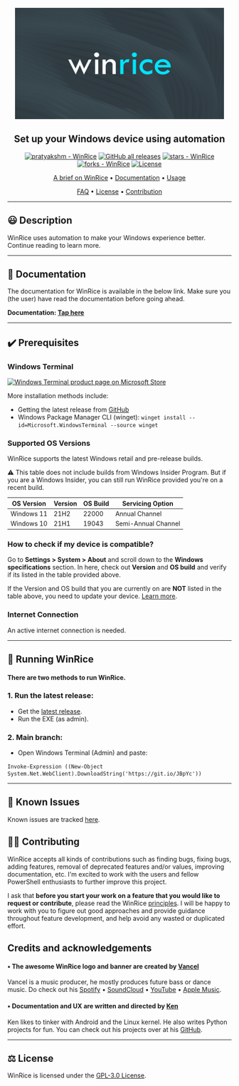 <p align="center"><a href="https://github.com/pratyakshm/WinRice"><img src="assets/banner.png" width="470" height="250"></a></p> 
<h2 align ="center">Set up your Windows device using automation</h2>
<p align="center">
<a href="https://github.com/pratyakshm/WinRice#running-WinRice"><img src="https://img.shields.io/static/v1?label=pratyakshm&message=WinRice&color=blue&logo=github" alt="pratyakshm - WinRice"></a>
<a href="https://github.com/pratyakshm/WinRice"><img alt="GitHub all releases" src="https://img.shields.io/github/downloads/pratyakshm/WinRice/total?color=blue"></a>
<a href="https://github.com/pratyakshm/WinRice"><img src="https://img.shields.io/github/stars/pratyakshm/WinRice?style=social" alt="stars - WinRice"></a>
<a href="https://github.com/pratyakshm/WinRice"><img src="https://img.shields.io/github/forks/pratyakshm/WinRice?style=social" alt="forks - WinRice"></a>
<a href="#license"><img src="https://img.shields.io/badge/License-GPL_v3-blue" alt="License"></a>
</p>

<p align="center"><a href="doc/Main-brief.md">A brief on WinRice</a> &bull; <a href="doc">Documentation</a> &bull; <a href="#-running-winrice">Usage</a>

<p align="center"><a href="doc/Frequently-answered-questions.md">FAQ</a>   &bull; <a href="LICENSE">License</a> &bull; <a href="#%EF%B8%8F-contributing">Contribution</a>

---

## 😃 Description

WinRice uses automation to make your Windows experience better. Continue reading to learn more.

---

## 📃 Documentation

The documentation for WinRice is available in the below link. Make sure you (the user) have read the documentation before going ahead.

**Documentation: [Tap here](https://github.com/pratyakshm/WinRice/tree/main/doc)**

---

## ✔️ Prerequisites

### Windows Terminal

<a href="https://www.microsoft.com/en-us/p/windows-terminal/9n0dx20hk701"> <img src="https://user-images.githubusercontent.com/54220235/130347354-d4e7af6e-a153-4954-a7f4-3d7ad27da7c9.png" alt="Windows Terminal product page on Microsoft Store"></a>

More installation methods include:

- Getting the latest release from [GitHub](https://github.com/microsoft/terminal/releases)
- Windows Package Manager CLI (winget): `winget install --id=Microsoft.WindowsTerminal --source winget`

### Supported OS Versions

WinRice supports the latest Windows retail and pre-release builds.

⚠️ This table does not include builds from Windows Insider Program. But if you are a Windows Insider, you can still run WinRice provided you're on a recent build.

| OS Version | Version | OS Build | Servicing Option    |
| ---------- | ------- | -------- | ------------------- |
| Windows 11 | 21H2    | 22000    | Annual Channel      |
| Windows 10 | 21H1    | 19043    | Semi-Annual Channel |

### How to check if my device is compatible?
Go to **Settings > System > About** and scroll down to the **Windows specifications** section.
In here, check out **Version** and **OS build** and verify if its listed in the table provided above.
  
If the Version and OS build that you are currently on are **NOT** listed in the table above, you need to update your device. [Learn more](https://github.com/pratyakshm/WinRice/wiki/Fresh-installation-of-Windows).

### Internet Connection

An active internet connection is needed.

---

## 🚀 Running WinRice

#### There are two methods to run WinRice.

### 1. Run the latest release:

- Get the [latest release](https://github.com/pratyakshm/WinRice/releases/latest).
- Run the EXE (as admin).

### 2. Main branch:

- Open Windows Terminal (Admin) and paste:

```
Invoke-Expression ((New-Object System.Net.WebClient).DownloadString('https://git.io/JBpYc'))
```

---

## 🤕 Known Issues

Known issues are tracked [here](https://github.com/pratyakshm/WinRice/issues/16).

## 💁‍♂️ Contributing

WinRice accepts all kinds of contributions such as finding bugs, fixing bugs, adding features, removal of deprecated features and/or values, improving documentation, etc. I'm excited to work with the users and fellow PowerShell enthusiasts to further improve this project.

I ask that **before you start your work on a feature that you would like to request or contribute**, please read the WinRice [principles](https://github.com/pratyakshm/WinRice/wiki/Principles). I will be happy to work with you to figure out good approaches and provide guidance throughout feature development, and help avoid any wasted or duplicated effort.

## Credits and acknowledgements
<h4 align="left"> &bull; The awesome WinRice logo and banner are created by <a href="https://t.me/vancelmusic">Vancel</a></h4>
  <p align="left"> Vancel is a music producer, he mostly produces future bass or dance music. Do check out his <a href="https://open.spotify.com/artist/0G4AZNtTIxerdDkVLZP4t1?si=Zr_gW6P5T6Gi4eIQrpRWqA&nd=1">Spotify</a> &bull; <a href="https://soundcloud.com/vancelmusic">SoundCloud</a> &bull; <a href="https://youtube.com/vancelmusic">YouTube</a> &bull; <a href="https://music.apple.com/us/artist/vancel/531284996">Apple Music</a>.</p>
<h4 align=left> &bull; Documentation and UX are written and directed by <a href="https://kenharris.xyz/">Ken</a></h4>
  <p align="left">Ken likes to tinker with Android and the Linux kernel. He also writes Python projects for fun. You can check out his projects over at his <a href="https://github.com/kenhv">GitHub</a>.</p>
  
---

## ⚖️ License

WinRice is licensed under the [GPL-3.0 License](LICENSE).
